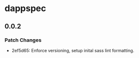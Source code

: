 # dappspec

## 0.0.2

### Patch Changes

- 2ef5d65: Enforce versioning, setup inital sass lint formatting.
